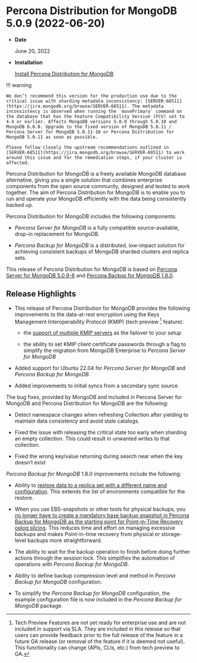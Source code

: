 # Percona Distribution for MongoDB 5.0.9 (2022-06-20)

* **Date**

    June 20, 2022

* **Installation**

    [Install Percona Distribution for MongoDB](installation.md#install)

!!! warning

    We don’t recommend this version for the production use due to the critical issue with sharding metadata inconsistency: [SERVER-68511](https://jira.mongodb.org/browse/SERVER-68511). The metadata inconsistency is observed when running the `movePrimary` command on the database that has the Feature Compatibility Version (FCV) set to 4.4 or earlier. Affects MongoDB versions 5.0.0 through 5.0.10 and MongoDB 6.0.0. Upgrade to the fixed version of MongoDB 5.0.11 / Percona Server for MongoDB 5.0.11-10 or Percona Distribution for MongoDB 5.0.11 as soon as possible.

    Please follow closely the upstream recommendations outlined in [SERVER-68511](https://jira.mongodb.org/browse/SERVER-68511) to work around this issue and for the remediation steps, if your cluster is affected.

Percona Distribution for MongoDB is a freely available MongoDB database alternative, giving you a single solution that combines enterprise components from the open source community, designed and tested to work together. The aim of Percona Distribution for MongoDB is to enable you to run and operate your
MongoDB efficiently with the data being consistently backed up.

Percona Distribution for MongoDB includes the following components:

* *Percona Server for MongoDB* is a fully compatible source-available, drop-in replacement
for MongoDB.

* *Percona Backup for MongoDB* is a distributed, low-impact solution for achieving
consistent backups of MongoDB sharded clusters and replica sets.

This release of Percona Distribution for MongoDB is based on [Percona Server for MongoDB 5.0.9-8](https://www.percona.com/doc/percona-server-for-mongodb/5.0/release_notes/5.0.9-8.html) and [Percona Backup for MongoDB 1.8.0](https://www.percona.com/doc/percona-backup-mongodb/release-notes/1.8.0.html).

## Release Highlights

* This release of Percona Distribution for MongoDB provides the following improvements to the data-at-rest encryption using the Keys Management Interoperability Protocol (KMIP) (tech preview [^1] feature):

    * the [support of multiple KMIP servers](https://docs.percona.com/percona-server-for-mongodb/5.0/kmip.html#kmip) as the failover to your setup

    * the ability to set KMIP client certificate passwords through a flag to simplify the migration from MongoDB Enterprise to *Percona Server for MongoDB*

* Added support for Ubuntu 22.04 for *Percona Server for MongoDB* and *Percona Backup for MongoDB*.

* Added improvements to initial syncs from a secondary sync source.

The bug fixes, provided by MongoDB and included in Percona Server for MongoDB and Percona Distribution for MongoDB are the following:

* Detect namespace changes when refreshing Collection after yielding to maintain data consistency and avoid stale catalogs.

* Fixed the issue with releasing the critical state too early when sharding an empty collection. This could result in unwanted writes to that collection.

* Fixed the wrong key/value returning during search near when the key doesn’t exist

*Percona Backup for MongoDB* 1.8.0 improvements include the following:

* Ability to [restore data to a replica set with a different name and configuration](https://docs.percona.com/percona-backup-mongodb/running.html#pbm-restore-new-env). This extends the list of environments compatible for the restore.

* When you use EBS-snapshots or other tools for physical backups, you [no longer have to create a mandatory base backup snapshot in Percona Backup for MongoDB as the starting point for Point-in-Time Recovery oplog slicing](https://docs.percona.com/percona-backup-mongodb/configuration-options.html#pitr-oplog-only). This reduces time and effort on managing excessive backups and makes Point-in-time recovery from physical or storage-level backups more straightforward.

* The ability to wait for the backup operation to finish before doing further actions through the session lock. This simplifies the automation of operations with *Percona Backup for MongoDB*.

* Ability to define backup compression level and method in *Percona Backup for MongoDB* configuration.

* To simplify the *Percona Backup for MongoDB* configuration, the example configuration file is now included in the *Percona Backup for MongoDB* package.

[^1]: Tech Preview Features are not yet ready for enterprise use and are not included in support via SLA. They are included in this release so that users can provide feedback prior to the full release of the feature in a future GA release (or removal of the feature if it is deemed not useful). This functionality can change (APIs, CLIs, etc.) from tech preview to GA.